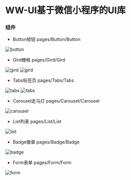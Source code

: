 # **WW-UI基于微信小程序的UI库**
### 组件

- Button按钮 pages/Button/Button

![button](https://github.com/KeepFing/Github_test/blob/master/image/button.png)

- Gird栅格 pages/Gird/Gird

![gird](https://github.com/KeepFing/Github_test/blob/master/image/gird1.png)
![gird](https://github.com/KeepFing/Github_test/blob/master/image/gird2.png)

- Tabs标签页 pages/Tabs/Tabs

![tabs](https://github.com/KeepFing/Github_test/blob/master/image/tabs1.png)
![tabs](https://github.com/KeepFing/Github_test/blob/master/image/tabs2.png)

- Carousel走马灯 pages/Carousel/Carousel

![carousel](https://github.com/KeepFing/Github_test/blob/master/image/carousel.png)

- List列表 pages/List/List

![list](https://github.com/KeepFing/Github_test/blob/master/image/list.png)

- Badge徽章 pages/Badge/Badge

![badge](https://github.com/KeepFing/Github_test/blob/master/image/badge.png)

- Form表单 pages/Form/Form

![form](https://github.com/KeepFing/Github_test/blob/master/image/form.png)
